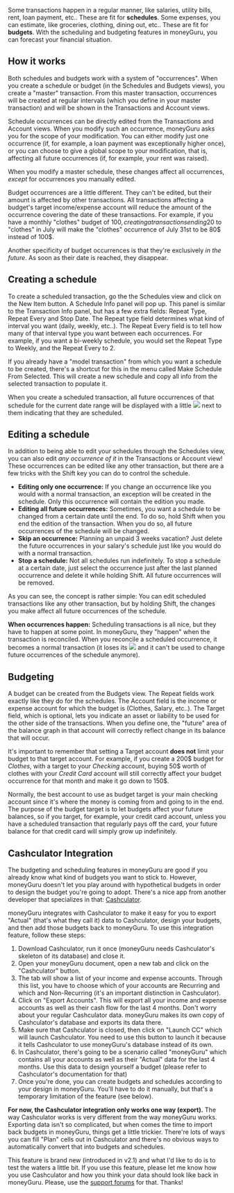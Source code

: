 Some transactions happen in a regular manner, like salaries, utility bills, rent, loan payment, etc.. These are fit for **schedules**. Some expenses, you can estimate, like groceries, clothing, dining out, etc.. These are fit for **budgets**. With the scheduling and budgeting features in moneyGuru, you can forecast your financial situation.

How it works
-----

Both schedules and budgets work with a system of "occurrences". When you create a schedule or budget (in the Schedules and Budgets views), you create a "master" transaction. From this master transaction, occurrences will be created at regular intervals (which you define in your master transaction) and will be shown in the Transactions and Account views.

Schedule occurrences can be directly edited from the Transactions and Account views. When you modify such an occurrence, moneyGuru asks you for the scope of your modification. You can either modify just one occurrence (if, for example, a loan payment was exceptionally higher once), or you can choose to give a global scope to your modification, that is, affecting all future occurrences (if, for example, your rent was raised).

When you modify a master schedule, these changes affect all occurrences, *except* for occurrences you manually edited.

Budget occurrences are a little different. They can't be edited, but their amount is affected by other transactions. All transactions affecting a budget's target income/expense account will reduce the amount of the occurrence covering the date of these transactions. For example, if you have a monthly "clothes" budget of 100$, creating a transaction sending 20$ to "clothes" in July will make the "clothes" occurrence of July 31st to be 80$ instead of 100$.

Another specificity of budget occurrences is that they're exclusively *in the future*. As soon as their date is reached, they disappear.

Creating a schedule
-----

To create a scheduled transaction, go the the Schedules view and click on the New Item button. A Schedule Info panel will pop up. This panel is similar to the Transaction Info panel, but has a few extra fields: Repeat Type, Repeat Every and Stop Date. The Repeat type field determines what kind of interval you want (daily, weekly, etc..). The Repeat Every field is to tell how many of that interval type you want between each occurrences. For example, if you want a bi-weekly schedule, you would set the Repeat Type to Weekly, and the Repeat Every to 2.

If you already have a "model transaction" from which you want a schedule to be created, there's a shortcut for this in the menu called Make Schedule From Selected. This will create a new schedule and copy all info from the selected transaction to populate it.

When you create a scheduled transaction, all future occurrences of that schedule for the current date range will be displayed with a little ![](images/clock.png) next to them indicating that they are scheduled.

Editing a schedule
-----

In addition to being able to edit your schedules through the Schedules view, you can also edit *any occurrence of it* in the Transactions or Account view! These occurrences can be edited like any other transaction, but there are a few tricks with the Shift key you can do to control the schedule.

* **Editing only one occurrence:** If you change an occurrence like you would with a normal transaction, an exception will be created in the schedule. Only this occurrence will contain the edition you made.
* **Editing all future occurrences:** Sometimes, you want a schedule to be changed from a certain date until the end. To do so, hold Shift when you end the edition of the transaction. When you do so, all future occurrences of the schedule will be changed.
* **Skip an occurrence:** Planning an unpaid 3 weeks vacation? Just delete the future occurrences in your salary's schedule just like you would do with a normal transaction.
* **Stop a schedule:** Not all schedules run indefinitely. To stop a schedule at a certain date, just select the occurrence just after the last planned occurrence and delete it while holding Shift. All future occurrences will be removed.

As you can see, the concept is rather simple: You can edit scheduled transactions like any other transaction, but by holding Shift, the changes you make affect all future occurrences of the schedule.

**When occurrences happen:** Scheduling transactions is all nice, but they have to happen at some point. In moneyGuru, they "happen" when the transaction is reconciled. When you reconcile a scheduled occurrence, it becomes a normal transaction (it loses its ![](images/clock.png) and it can't be used to change future occurrences of the schedule anymore).

Budgeting
-----

A budget can be created from the Budgets view. The Repeat fields work exactly like they do for the schedules. The Account field is the income or expense account for which the budget is (Clothes, Salary, etc..). The Target field, which is optional, lets you indicate an asset or liability to be used for the other side of the transactions. When you define one, the "future" area of the balance graph in that account will correctly reflect change in its balance that will occur.

It's important to remember that setting a Target account **does not** limit your budget to that target account. For example, if you create a 200$ budget for *Clothes*, with a target to your *Checking* account, buying 50$ worth of clothes with your *Credit Card* account will still correctly affect your budget occurrence for that month and make it go down to 150$.

Normally, the best account to use as budget target is your main checking account since it's where the money is coming from and going to in the end. The purpose of the budget target is to let budgets affect your future balances, so if you target, for example, your credit card account, unless you have a scheduled transaction that regularly pays off the card, your future balance for that credit card will simply grow up indefinitely.

Cashculator Integration
-----

The budgeting and scheduling features in moneyGuru are good if you already know what kind of budgets you want to stick to. However, moneyGuru doesn't let you play around with hypothetical budgets in order to design the budget you're going to adopt. There's a nice app from another developer that specializes in that: [Cashculator](http://www.apparentsoft.com/cashculator).

moneyGuru integrates with Cashculator to make it easy for you to export "Actual" (that's what they call it) data to Cashculator, design your budgets, and then add those budgets back to moneyGuru. To use this integration feature, follow these steps:

1. Download Cashculator, run it once (moneyGuru needs Cashculator's skeleton of its database) and close it.
2. Open your moneyGuru document, open a new tab and click on the "Cashculator" button.
3. The tab will show a list of your income and expense accounts. Through this list, you have to choose which of your accounts are Recurring and which and Non-Recurring (it's an important distinction in Cashculator).
4. Click on "Export Accounts". This will export all your income and expense accounts as well as their cash flow for the last 4 months. Don't worry about your regular Cashculator data. moneyGuru makes its own copy of Cashculator's database and exports its data there.
5. Make sure that Cashculator is closed, then click on "Launch CC" which will launch Cashculator. You need to use this button to launch it because it tells Cashculator to use moneyGuru's database instead of its own.
6. In Cashculator, there's going to be a scenario called "moneyGuru" which contains all your accounts as well as their "Actual" data for the last 4 months. Use this data to design yourself a budget (please refer to Cashculator's documentation for that)
7. Once you're done, you can create budgets and schedules according to your design in moneyGuru. You'll have to do it manually, but that's a temporary limitation of the feature (see below).

**For now, the Cashculator integration only works one way (export).** The way Cashculator works is very different from the way moneyGuru works. Exporting data isn't so complicated, but when comes the time to import back budgets in moneyGuru, things get a little trickier. There're lots of ways you can fill "Plan" cells out in Cashculator and there's no obvious ways to automatically convert that into budgets and schedules.

This feature is brand new (introduced in v2.1) and what I'd like to do is to test the waters a little bit. If you use this feature, please let me know how you use Cashculator and how you think your data should look like back in moneyGuru. Please, use the [support forums](http://getsatisfaction.com/hardcodedsoftware) for that. Thanks!